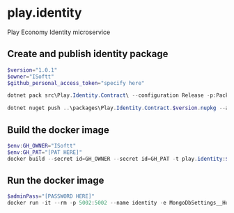# play.identity
Play Economy Identity microservice

## Create and publish identity package
```powershell
$version="1.0.1"
$owner="ISoftt"
$github_personal_access_token="specify here"

dotnet pack src\Play.Identity.Contract\ --configuration Release -p:PackageVersion=$version -p:RepositoryUrl=https://github.com/ISoftt/play.identity -o ..\packages

dotnet nuget push ..\packages\Play.Identity.Contract.$version.nupkg --api-key $github_personal_access_token --source "github"
```

## Build the docker image
```powershell
$env:GH_OWNER="ISoftt"
$env:GH_PAT="[PAT HERE]"
docker build --secret id=GH_OWNER --secret id=GH_PAT -t play.identity:$version .
```

## Run the docker image
```powershell
$adminPass="[PASSWORD HERE]"
docker run -it --rm -p 5002:5002 --name identity -e MongoDbSettings__Host=mongo -e RabbitMQSettings__Host=rabbitmq -e IdentitySettings__AdminUserPassword=$adminPass --network playinfra_default play.identity:$version